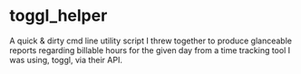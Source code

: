 # toggl_helper

A quick & dirty cmd line utility script I threw together to produce glanceable reports regarding billable hours for the given day from a time tracking tool I was using, toggl, via their API.
